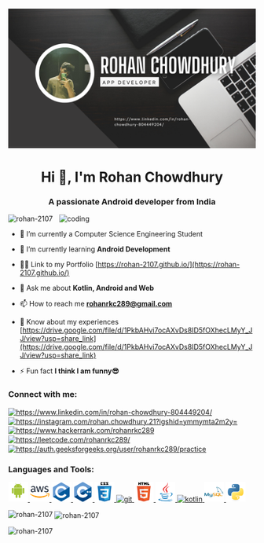 ![logo](https://github.com/Rohan-2107/Rohan-2107/blob/main/Github%20Banner.png)
<h1 align="center">Hi 👋, I'm Rohan Chowdhury</h1>
<h3 align="center">A passionate Android developer from India</h3>

<img align="right" alt = "coding" width="400" src="https://i.pinimg.com/originals/81/17/8b/81178b47a8598f0c81c4799f2cdd4057.gif">

<p align="left"> <img src="https://komarev.com/ghpvc/?username=rohan-2107&label=Profile%20views&color=0e75b6&style=flat" alt="rohan-2107" /> </p>

- 🔭 I’m currently a Computer Science Engineering Student

- 🌱 I’m currently learning **Android Development**

- 👨‍💻 Link to my Portfolio [https://rohan-2107.github.io/](https://rohan-2107.github.io/)

- 💬 Ask me about **Kotlin, Android and Web**

- 📫 How to reach me **rohanrkc289@gmail.com**

- 📄 Know about my experiences [https://drive.google.com/file/d/1PkbAHvi7ocAXvDs8ID5fOXhecLMyY_JJ/view?usp=share_link](https://drive.google.com/file/d/1PkbAHvi7ocAXvDs8ID5fOXhecLMyY_JJ/view?usp=share_link)

- ⚡ Fun fact **I think I am funny😎**

<h3 align="left">Connect with me:</h3>
<p align="left">
<a href="https://linkedin.com/in/https://www.linkedin.com/in/rohan-chowdhury-804449204/" target="blank"><img align="center" src="https://raw.githubusercontent.com/rahuldkjain/github-profile-readme-generator/master/src/images/icons/Social/linked-in-alt.svg" alt="https://www.linkedin.com/in/rohan-chowdhury-804449204/" height="30" width="40" /></a>
<a href="https://instagram.com/https://instagram.com/rohan.chowdhury.21?igshid=ymmymta2m2y=" target="blank"><img align="center" src="https://raw.githubusercontent.com/rahuldkjain/github-profile-readme-generator/master/src/images/icons/Social/instagram.svg" alt="https://instagram.com/rohan.chowdhury.21?igshid=ymmymta2m2y=" height="30" width="40" /></a>
<a href="https://www.hackerrank.com/https://www.hackerrank.com/rohanrkc289" target="blank"><img align="center" src="https://raw.githubusercontent.com/rahuldkjain/github-profile-readme-generator/master/src/images/icons/Social/hackerrank.svg" alt="https://www.hackerrank.com/rohanrkc289" height="30" width="40" /></a>
<a href="https://www.leetcode.com/https://leetcode.com/rohanrkc289/" target="blank"><img align="center" src="https://raw.githubusercontent.com/rahuldkjain/github-profile-readme-generator/master/src/images/icons/Social/leet-code.svg" alt="https://leetcode.com/rohanrkc289/" height="30" width="40" /></a>
<a href="https://auth.geeksforgeeks.org/user/https://auth.geeksforgeeks.org/user/rohanrkc289/practice" target="blank"><img align="center" src="https://raw.githubusercontent.com/rahuldkjain/github-profile-readme-generator/master/src/images/icons/Social/geeks-for-geeks.svg" alt="https://auth.geeksforgeeks.org/user/rohanrkc289/practice" height="30" width="40" /></a>
</p>

<h3 align="left">Languages and Tools:</h3>
<p align="left"> <a href="https://developer.android.com" target="_blank" rel="noreferrer"> <img src="https://raw.githubusercontent.com/devicons/devicon/master/icons/android/android-original-wordmark.svg" alt="android" width="40" height="40"/> </a> <a href="https://aws.amazon.com" target="_blank" rel="noreferrer"> <img src="https://raw.githubusercontent.com/devicons/devicon/master/icons/amazonwebservices/amazonwebservices-original-wordmark.svg" alt="aws" width="40" height="40"/> </a> <a href="https://www.cprogramming.com/" target="_blank" rel="noreferrer"> <img src="https://raw.githubusercontent.com/devicons/devicon/master/icons/c/c-original.svg" alt="c" width="40" height="40"/> </a> <a href="https://www.w3schools.com/cpp/" target="_blank" rel="noreferrer"> <img src="https://raw.githubusercontent.com/devicons/devicon/master/icons/cplusplus/cplusplus-original.svg" alt="cplusplus" width="40" height="40"/> </a> <a href="https://www.w3schools.com/css/" target="_blank" rel="noreferrer"> <img src="https://raw.githubusercontent.com/devicons/devicon/master/icons/css3/css3-original-wordmark.svg" alt="css3" width="40" height="40"/> </a> <a href="https://git-scm.com/" target="_blank" rel="noreferrer"> <img src="https://www.vectorlogo.zone/logos/git-scm/git-scm-icon.svg" alt="git" width="40" height="40"/> </a> <a href="https://www.w3.org/html/" target="_blank" rel="noreferrer"> <img src="https://raw.githubusercontent.com/devicons/devicon/master/icons/html5/html5-original-wordmark.svg" alt="html5" width="40" height="40"/> </a> <a href="https://www.java.com" target="_blank" rel="noreferrer"> <img src="https://raw.githubusercontent.com/devicons/devicon/master/icons/java/java-original.svg" alt="java" width="40" height="40"/> </a> <a href="https://kotlinlang.org" target="_blank" rel="noreferrer"> <img src="https://www.vectorlogo.zone/logos/kotlinlang/kotlinlang-icon.svg" alt="kotlin" width="40" height="40"/> </a> <a href="https://www.mysql.com/" target="_blank" rel="noreferrer"> <img src="https://raw.githubusercontent.com/devicons/devicon/master/icons/mysql/mysql-original-wordmark.svg" alt="mysql" width="40" height="40"/> </a> <a href="https://www.python.org" target="_blank" rel="noreferrer"> <img src="https://raw.githubusercontent.com/devicons/devicon/master/icons/python/python-original.svg" alt="python" width="40" height="40"/> </a> </p>

<p><img align="left" src="https://github-readme-stats.vercel.app/api/top-langs?username=rohan-2107&show_icons=true&locale=en&layout=compact" alt="rohan-2107" /></p>

<p>&nbsp;<img align="center" src="https://github-readme-stats.vercel.app/api?username=rohan-2107&show_icons=true&locale=en" alt="rohan-2107" /></p>

<p><img align="center" src="https://github-readme-streak-stats.herokuapp.com/?user=rohan-2107&" alt="rohan-2107" /></p>
